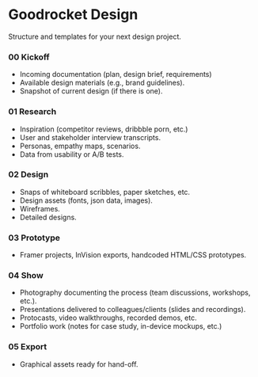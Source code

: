 # Goodrocket Design

Structure and templates for your next design project.

### 00 Kickoff

- Incoming documentation (plan, design brief, requirements)
- Available design materials (e.g., brand guidelines).
- Snapshot of current design (if there is one).

### 01 Research

- Inspiration (competitor reviews, dribbble porn, etc.)
- User and stakeholder interview transcripts.
- Personas, empathy maps, scenarios.
- Data from usability or A/B tests.

### 02 Design

- Snaps of whiteboard scribbles, paper sketches, etc.
- Design assets (fonts, json data, images).
- Wireframes.
- Detailed designs.

### 03 Prototype

- Framer projects, InVision exports, handcoded HTML/CSS prototypes.

### 04 Show

- Photography documenting the process (team discussions, workshops, etc.).
- Presentations delivered to colleagues/clients (slides and recordings).
- Protocasts, video walkthroughs, recorded demos, etc.
- Portfolio work (notes for case study, in-device mockups, etc.)

### 05 Export

- Graphical assets ready for hand-off.
